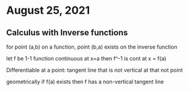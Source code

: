 # August 25, 2021

## Calculus with Inverse functions

for point (a,b) on a function, point (b,a) exists on the inverse function

let f be 1-1 function
continuous at x=a
then f^-1 is cont at x = f(a)

Differentiable at a point: tangent line that is not vertical at that not point

geometrically if f(a) exists then f has a non-vertical tangent line